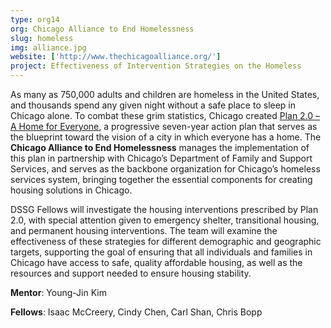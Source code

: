 ```yaml
---
type: org14
org: Chicago Alliance to End Homelessness
slug: homeless
img: alliance.jpg
website: ['http://www.thechicagoalliance.org/']
project: Effectiveness of Intervention Strategies on the Homeless
---
```


As many as 750,000 adults and children are homeless in the United States, and thousands spend any given night without a safe place to sleep in Chicago alone. To combat these grim statistics, Chicago created [Plan 2.0 – A Home for Everyone](http://www.thechicagoalliance.org/documents/Plan%202.0_WEB.pdf),  a progressive seven-year action plan that serves as the blueprint toward the vision of a city in which everyone has a home. The **Chicago Alliance to End Homelessness** manages the implementation of this plan in partnership with Chicago’s Department of Family and Support Services, and serves as the backbone organization for Chicago’s homeless services system, bringing together the essential components for creating housing solutions in Chicago. 

DSSG Fellows will investigate the housing interventions prescribed by Plan 2.0, with special attention given to emergency shelter, transitional housing, and permanent housing interventions. The team will examine the effectiveness of these strategies for different demographic and geographic targets, supporting the goal of ensuring that all individuals and families in Chicago have access to safe, quality affordable housing, as well as the resources and support needed to ensure housing stability.

**Mentor**: Young-Jin Kim

**Fellows**: Isaac McCreery, Cindy Chen, Carl Shan, Chris Bopp